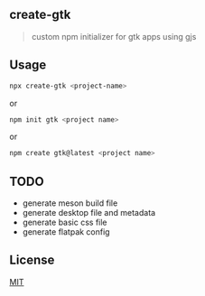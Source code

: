 ## create-gtk

> custom npm initializer for gtk apps using gjs

## Usage

```sh
npx create-gtk <project-name>
```

or

```sh
npm init gtk <project name>
```
or

```sh
npm create gtk@latest <project name>
```

## TODO

* generate meson build file
* generate desktop file and metadata
* generate basic css file
* generate flatpak config

## License

[MIT](/LICENSE)
